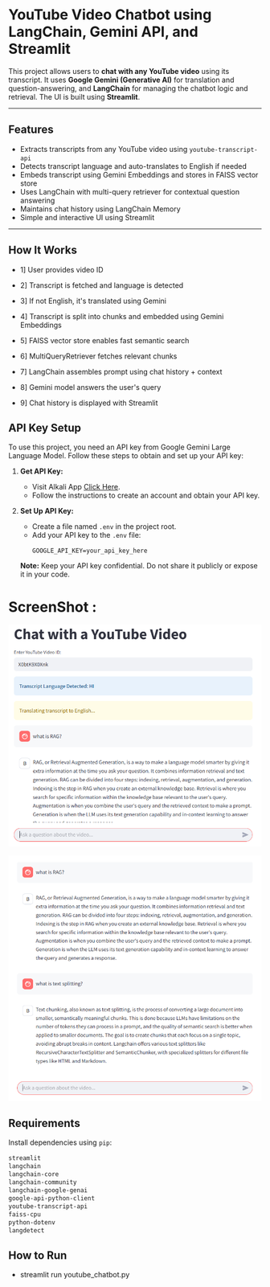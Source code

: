 #  YouTube Video Chatbot using LangChain, Gemini API, and Streamlit

This project allows users to **chat with any YouTube video** using its transcript. It uses **Google Gemini (Generative AI)** for translation and question-answering, and **LangChain** for managing the chatbot logic and retrieval. The UI is built using **Streamlit**.

---

##  Features

-  Extracts transcripts from any YouTube video using `youtube-transcript-api`
-  Detects transcript language and auto-translates to English if needed
-  Embeds transcript using Gemini Embeddings and stores in FAISS vector store
-  Uses LangChain with multi-query retriever for contextual question answering
-  Maintains chat history using LangChain Memory
-  Simple and interactive UI using Streamlit

---

## How It Works
- 1] User provides video ID

- 2] Transcript is fetched and language is detected

- 3] If not English, it's translated using Gemini

- 4] Transcript is split into chunks and embedded using Gemini Embeddings

- 5] FAISS vector store enables fast semantic search

- 6] MultiQueryRetriever fetches relevant chunks

- 7] LangChain assembles prompt using chat history + context

- 8] Gemini model answers the user's query

- 9] Chat history is displayed with Streamlit

## API Key Setup

To use this project, you need an API key from Google Gemini Large Language Model. Follow these steps to obtain and set up your API key:

1. **Get API Key:**
   - Visit Alkali App [Click Here](https://makersuite.google.com/app/apikey).
   - Follow the instructions to create an account and obtain your API key.

2. **Set Up API Key:**
   - Create a file named `.env` in the project root.
   - Add your API key to the `.env` file:
     ```dotenv
     GOOGLE_API_KEY=your_api_key_here
     ```

   **Note:** Keep your API key confidential. Do not share it publicly or expose it in your code.<br>

# ScreenShot :

![image_alt](https://github.com/nkbalkhande/youtube_video_chatbot/blob/main/Screenshot%202025-06-26%20170312.png?raw=true)


![image_alt](https://github.com/nkbalkhande/youtube_video_chatbot/blob/main/Screenshot%202025-06-26%20170345.png?raw=true)




##  Requirements

Install dependencies using `pip`:
```
streamlit
langchain
langchain-core
langchain-community
langchain-google-genai
google-api-python-client
youtube-transcript-api
faiss-cpu
python-dotenv
langdetect
```
## How to Run

- streamlit run youtube_chatbot.py
